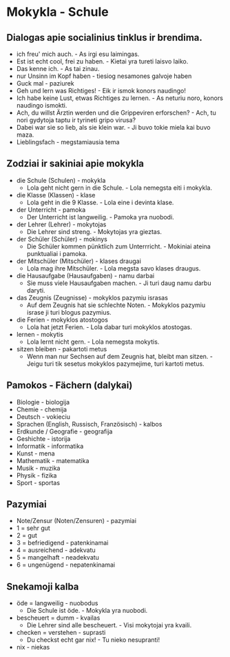 # Mokykla - Schule

## Dialogas apie socialinius tinklus ir brendima.

- ich freu' mich auch. - As irgi esu laimingas.
- Est ist echt cool, frei zu haben. - Kietai yra tureti laisvo laiko.
- Das kenne ich. - As tai zinau.
- nur Unsinn im Kopf haben - tiesiog nesamones galvoje haben
- Guck mal - paziurek
- Geh und lern was Richtiges! - Eik ir ismok konors naudingo!
- Ich habe keine Lust, etwas Richtiges zu lernen. - As neturiu noro, konors naudingo ismokti.
- Ach, du willst Ärztin werden und die Grippeviren erforschen? - Ach, tu nori gydytoja taptu ir tyrineti gripo virusa?
- Dabei war sie so lieb, als sie klein war. - Ji buvo tokie miela kai buvo maza.
- Lieblingsfach - megstamiausia tema

## Zodziai ir sakiniai apie mokykla

- die Schule (Schulen) - mokykla
  - Lola geht nicht gern in die Schule. - Lola nemegsta eiti i mokykla.
- die Klasse (Klassen) - klase
    - Lola geht in die 9 Klasse. - Lola eine i devinta klase.
- der Unterricht - pamoka
    - Der Unterricht ist langweilig. - Pamoka yra nuobodi.
- der Lehrer (Lehrer) - mokytojas
    - Die Lehrer sind streng. - Mokytojas yra gieztas.
- der Schüler (Schüler) - mokinys
    - Die Schüler kommen pünktlich zum Unterrricht. - Mokiniai ateina punktualiai i pamoka.
- der Mitschüler (Mitschüler) - klases draugai
    - Lola mag ihre Mitschüler. - Lola megsta savo klases draugus.
- die Hausaufgabe (Hausaufgaben) - namu darbai
    - Sie muss viele Hausaufgaben machen. - Ji turi daug namu darbu daryti.
- das Zeugnis (Zeugnisse) - mokyklos pazymiu israsas
    - Auf dem Zeugnis hat sie schlechte Noten. - Mokyklos pazymiu israse ji turi blogus pazymius.
- die Ferien - mokyklos atostogos
    - Lola hat jetzt Ferien. - Lola dabar turi mokyklos atostogas.
- lernen - mokytis
    - Lola lernt nicht gern. - Lola nemegsta mokytis.
- sitzen bleiben - pakartoti metus
    - Wenn man nur Sechsen auf dem Zeugnis hat, bleibt man sitzen. - Jeigu turi tik sesetus mokyklos pazymejime, turi kartoti metus.
      
## Pamokos - Fächern (dalykai)

- Biologie - biologija
- Chemie - chemija
- Deutsch - vokieciu
- Sprachen (English, Russisch, Französisch) - kalbos
- Erdkunde / Geografie - geografija
- Geshichte - istorija
- Informatik - informatika
- Kunst - mena
- Mathematik - matematika
- Musik - muzika
- Physik - fizika
- Sport - sportas

## Pazymiai

- Note/Zensur (Noten/Zensuren) - pazymiai
- 1 = sehr gut
- 2 = gut
- 3 = befriedigend - patenkinamai
- 4 = ausreichend - adekvatu
- 5 = mangelhaft - neadekvatu
- 6 = ungenügend - nepatenkinamai

## Snekamoji kalba

- öde = langweilig - nuobodus
    - Die Schule ist öde. - Mokykla yra nuobodi.
- bescheuert = dumm - kvailas
    - Die Lehrer sind alle bescheuert. - Visi mokytojai yra kvaili.
- checken = verstehen - suprasti
    - Du checkst echt gar nix! - Tu nieko nesupranti!
- nix - niekas
  
